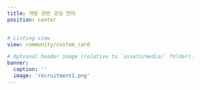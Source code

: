 ```yaml
---
title: 개발 관련 코딩 언어
position: center


# Listing view
view: community/custom_card

# Optional header image (relative to `assets/media/` folder).
banner:
  caption: ''
  image: 'recruitment1.png'
---
```

